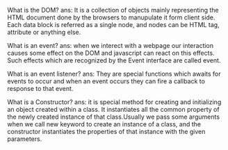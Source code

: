 What is the DOM?
ans: It is a collection of  objects mainly representing the HTML document done by the browsers to manupulate it form client side. Each data block is referred as a single node, and nodes can be HTML tag, attribute or anything else.

What is an event?
ans: when we interect with a webpage our interaction causes some effect on the DOM and javascript can react on this effects. Such effects which are recognized by the Event interface are called event. 

What is an event listener?
ans: They are special functions which awaits for events to occur and 
when an event occurs they can fire a callback to response to that event. 

What is a Constructor?
ans: it is special  method for creating and initializing an object  created within a class. It instantiates all the common property of the newly created instance of that class.Usually we pass some arguments when we call new keyword to create an instance of a class, and the constructor instantiates the properties of that instance with the given parameters. 